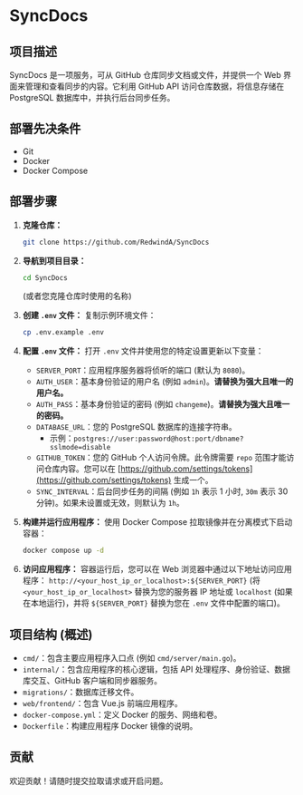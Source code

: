 # SyncDocs

## 项目描述

SyncDocs 是一项服务，可从 GitHub 仓库同步文档或文件，并提供一个 Web 界面来管理和查看同步的内容。它利用 GitHub API 访问仓库数据，将信息存储在 PostgreSQL 数据库中，并执行后台同步任务。

## 部署先决条件

*   Git
*   Docker
*   Docker Compose

## 部署步骤

1.  **克隆仓库：**
    ```bash
    git clone https://github.com/RedwindA/SyncDocs
    ```

2.  **导航到项目目录：**
    ```bash
    cd SyncDocs
    ```
    (或者您克隆仓库时使用的名称)

3.  **创建 `.env` 文件：**
    复制示例环境文件：
    ```bash
    cp .env.example .env
    ```

4.  **配置 `.env` 文件：**
    打开 `.env` 文件并使用您的特定设置更新以下变量：
    *   `SERVER_PORT`：应用程序服务器将侦听的端口 (默认为 `8080`)。
    *   `AUTH_USER`：基本身份验证的用户名 (例如 `admin`)。**请替换为强大且唯一的用户名。**
    *   `AUTH_PASS`：基本身份验证的密码 (例如 `changeme`)。**请替换为强大且唯一的密码。**
    *   `DATABASE_URL`：您的 PostgreSQL 数据库的连接字符串。
        *   示例：`postgres://user:password@host:port/dbname?sslmode=disable`
    *   `GITHUB_TOKEN`：您的 GitHub 个人访问令牌。此令牌需要 `repo` 范围才能访问仓库内容。您可以在 [https://github.com/settings/tokens](https://github.com/settings/tokens) 生成一个。
    *   `SYNC_INTERVAL`：后台同步任务的间隔 (例如 `1h` 表示 1 小时, `30m` 表示 30 分钟)。如果未设置或无效，则默认为 `1h`。

5.  **构建并运行应用程序：**
    使用 Docker Compose 拉取镜像并在分离模式下启动容器：
    ```bash
    docker compose up -d
    ```

6.  **访问应用程序：**
    容器运行后，您可以在 Web 浏览器中通过以下地址访问应用程序：
    `http://<your_host_ip_or_localhost>:${SERVER_PORT}`
    (将 `<your_host_ip_or_localhost>` 替换为您的服务器 IP 地址或 `localhost` (如果在本地运行)，并将 `${SERVER_PORT}` 替换为您在 `.env` 文件中配置的端口)。

## 项目结构 (概述)

*   `cmd/`：包含主要应用程序入口点 (例如 `cmd/server/main.go`)。
*   `internal/`：包含应用程序的核心逻辑，包括 API 处理程序、身份验证、数据库交互、GitHub 客户端和同步器服务。
*   `migrations/`：数据库迁移文件。
*   `web/frontend/`：包含 Vue.js 前端应用程序。
*   `docker-compose.yml`：定义 Docker 的服务、网络和卷。
*   `Dockerfile`：构建应用程序 Docker 镜像的说明。

## 贡献

欢迎贡献！请随时提交拉取请求或开启问题。
